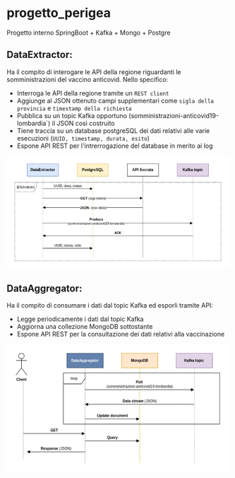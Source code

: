 # progetto_perigea
Progetto interno SpringBoot + Kafka + Mongo + Postgre

## DataExtractor:
Ha il compito di interogare le API della regione riguardanti le somministrazioni del vaccino anticovid. Nello specifico:
- Interroga le API della regione tramite un `REST client`
- Aggiunge al JSON ottenuto campi supplementari come `sigla della provincia` e `timestamp della richiesta`
- Pubblica su un topic Kafka opportuno (somministrazioni-anticovid19-lombardia`) il JSON così costruito
- Tiene traccia su un database postgreSQL dei dati relativi alle varie esecuzioni (`UUID, timestamp, durata, esito`)
- Espone API REST per l'intrerrogazione del database in merito ai log

![](SequenceDiagrams/DataExtractor.png)

## DataAggregator:
Ha il compito di consumare i dati dal topic Kafka ed esporli tramite API:
- Legge periodicamente i dati dal topic Kafka
- Aggiorna una collezione MongoDB sottostante
- Espone API REST per la consultazione dei dati relativi alla vaccinazione 

![](SequenceDiagrams/DataAggregator.png)
